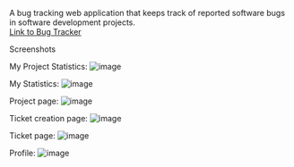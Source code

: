 A bug tracking web application that keeps track of reported software bugs in software development projects.
<br/><a href="http://ec2-44-204-52-122.compute-1.amazonaws.com:8080/bugtracker">Link to Bug Tracker</a>

Screenshots

My Project Statistics: 
![image](https://user-images.githubusercontent.com/81760194/215413300-6bd64e3c-a7aa-447b-9792-bdf45da7bca5.png)

My Statistics: 
![image](https://user-images.githubusercontent.com/81760194/215413051-585abc24-c032-49be-8cc9-16b39cd38607.png)

Project page:
![image](https://user-images.githubusercontent.com/81760194/215410104-8bccf6ad-d2d8-406b-91e1-84bfa05ef8aa.png)

Ticket creation page:
![image](https://user-images.githubusercontent.com/81760194/215409519-d7f17485-10c1-40c1-b3d7-117b2c0dcc18.png)

Ticket page:
![image](https://user-images.githubusercontent.com/81760194/215408743-b4538701-0da6-4f8e-b4b9-12cce0be524d.png)

Profile:
![image](https://user-images.githubusercontent.com/81760194/215413945-898b3745-d54e-4a66-b3f0-f1da67fb1d6c.png)

